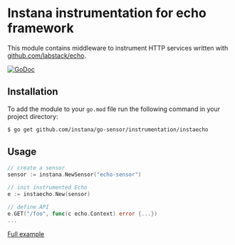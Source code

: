 Instana instrumentation for echo framework
=============================================

This module contains middleware to instrument HTTP services written with [github.com/labstack/echo](https://github.com/labstack/echo).

[![GoDoc](https://img.shields.io/static/v1?label=godoc&message=reference&color=blue)][godoc]


Installation
------------

To add the module to your `go.mod` file run the following command in your project directory:

```bash
$ go get github.com/instana/go-sensor/instrumentation/instaecho
```

Usage
-----

```go
// create a sensor
sensor := instana.NewSensor("echo-sensor")

// init instrumented Echo
e := instaecho.New(sensor)

// define API
e.GET("/foo", func(c echo.Context) error {...})
...
```
[Full example][fullExample]



[godoc]: https://pkg.go.dev/github.com/instana/go-sensor/instrumentation/instaecho
[fullExample]: https://github.com/instana/go-sensor/blob/master/example/echo/main.go
